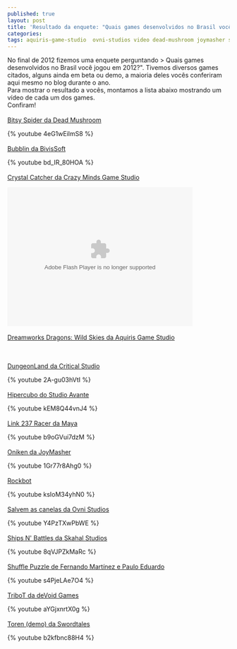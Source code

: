 ```yaml
---
published: true
layout: post
title: 'Resultado da enquete: "Quais games desenvolvidos no Brasil você jogou em 2012?"'
categories: 
tags: aquiris-game-studio  ovni-studios video dead-mushroom joymasher swordtales demo devoid-games skahal-studios studio-avante bivissoft
---
```

No final de 2012 fizemos uma enquete perguntando > Quais games desenvolvidos no Brasil voc&#234; jogou em 2012?&quot;. Tivemos diversos games citados, alguns ainda em beta ou demo, a maioria deles voc&#234;s conferiram aqui mesmo no blog durante o ano.
<br /> Para mostrar o resultado a voc&#234;s, montamos a lista abaixo mostrando um v&#237;deo de cada um dos games.  
Confiram!
<br /> <br /> <a href="http://jogosdaqui.blog.uol.com.br/arch2012-12-01_2012-12-31.html#2012_12-05_18_55_07-154784552-0" target="_blank">Bitsy Spider da Dead Mushroom</a>

{% youtube 4eG1wEilmS8 %}
<br /> <br /> <a href="http://jogosdaqui.blog.uol.com.br/arch2012-10-01_2012-10-31.html#2012_10-17_19_05_36-154784552-0" target="_blank">Bubblin da BivisSoft</a>

{% youtube bd_IR_80HOA %}
<br /> <br /> <a href="http://jogosdaqui.blog.uol.com.br/arch2012-10-01_2012-10-31.html#2012_10-30_22_16_01-154784552-0" target="_blank">Crystal Catcher da Crazy Minds Game Studio</a>

<object classid="clsid:d27cdb6e-ae6d-11cf-96b8-444553540000" width="420" height="315" codebase="http://download.macromedia.com/pub/shockwave/cabs/flash/swflash.cab#version=6,0,40,0"><param name="allowFullScreen" value="true" /><param name="allowscriptaccess" value="always" /><embed type="application/x-shockwave-flash" width="420" height="315" allowscriptaccess="always" allowfullscreen="true" /></object>
<br /> <br /> <a href="http://cartoonnetwork.com/wild-skies/" target="_blank">Dreamworks Dragons: Wild Skies da Aquiris Game Studio</a>

<br /> <br /> <a href="http://www.criticalstudio.com.br/" target="_blank">DungeonLand da Critical Studio</a>

{% youtube 2A-gu03hVtI %}
<br /> <br /> <a href="http://jogosdaqui.blog.uol.com.br/arch2012-08-01_2012-08-31.html" target="_blank">Hipercubo do Studio Avante</a>

{% youtube kEM8Q44vnJ4 %}
<br /> <br /> <a href="http://labs.maya.im/2012/02/bradesco-lanca-game-desenvolvido-pela-maya/" target="_blank">Link 237 Racer da Maya</a>

{% youtube b9oGVui7dzM %}
<br /> <br /> <a href="http://jogosdaqui.blog.uol.com.br/arch2012-12-01_2012-12-31.html#2012_12-13_18_02_19-154784552-0" target="_blank">Oniken da JoyMasher</a>

{% youtube 1Gr77r8Ahg0 %}
<br /> <br /> <a href="http://rockbot.upperland.net/" target="_blank">Rockbot</a>

{% youtube ksIoM34yhN0 %}
<br /> <br /> <a href="http://ovnistudios.com/salvemascanelas" target="_blank">Salvem as canelas da Ovni Studios</a>

{% youtube Y4PzTXwPbWE %}
<br /> <br /> <a href="http://skahal.com/ships-n-battles" target="_blank">Ships N' Battles da Skahal Studios</a>

{% youtube 8qVJPZkMaRc %}
<br /> <br /> <a href="http://jogosdaqui.blog.uol.com.br/arch2012-10-01_2012-10-31.html#2012_10-11_08_42_06-154784552-0" target="_blank">Shuffle Puzzle de Fernando Mart&#237;nez e Paulo Eduardo</a>

{% youtube s4PjeLAe7O4 %}
<br /> <br /> <a href="http://itunes.apple.com/br/app/tribot/id576450370?mt=8" target="_blank">TriboT da deVoid Games</a>

{% youtube aYGjxnrtX0g %}
<br /> <br /> <a href="http://toren-game.com/" target="_blank">Toren (demo) da Swordtales</a>

{% youtube b2kfbnc88H4 %}
